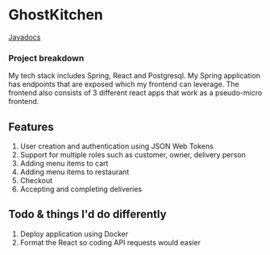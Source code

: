 # GhostKitchen

[Javadocs](https://nimatullo.github.io/GhostKitchen/docs/)

### Project breakdown
My tech stack includes Spring, React and Postgresql. My Spring application has endpoints that are exposed which my frontend can leverage. The frontend also consists of 3 different react apps that work as a pseudo-micro frontend.

## Features
1. User creation and authentication using JSON Web Tokens
2. Support for multiple roles such as customer, owner, delivery person
3. Adding menu items to cart
4. Adding menu items to restaurant
5. Checkout
6. Accepting and completing deliveries

## Todo & things I'd do differently
1. Deploy application using Docker
2. Format the React so coding API requests would easier
